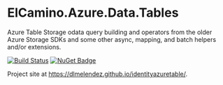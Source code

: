 ElCamino.Azure.Data.Tables
==================

Azure Table Storage odata query building and operators from the older Azure Storage SDKs and some other async, mapping, and batch helpers and/or extensions.

[![Build Status](https://dev.azure.com/elcamino/Azure%20OpenSource/_apis/build/status/IdentityAzureTableCore?branchName=master)](https://dev.azure.com/elcamino/Azure%20OpenSource/_build/latest?definitionId=4&branchName=master)
[![NuGet Badge](https://www.nuget.org/Content/gallery/img/logo-header-94x29.png)](https://www.nuget.org/packages/ElCamino.Azure.Data.Tables/)

Project site at https://dlmelendez.github.io/identityazuretable/.
